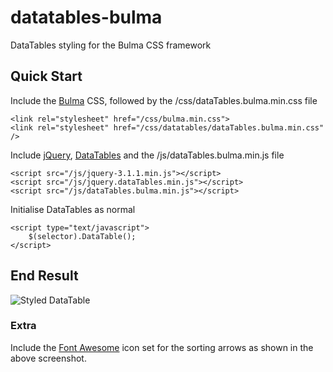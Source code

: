 # datatables-bulma

DataTables styling for the Bulma CSS framework

## Quick Start
Include the [Bulma](http://bulma.io/) CSS, followed by the /css/dataTables.bulma.min.css file

    <link rel="stylesheet" href="/css/bulma.min.css">
    <link rel="stylesheet" href="/css/datatables/dataTables.bulma.min.css" />

Include [jQuery](https://jquery.com/), [DataTables](https://datatables.net/) and the /js/dataTables.bulma.min.js file

    <script src="/js/jquery-3.1.1.min.js"></script>
    <script src="/js/jquery.dataTables.min.js"></script>
    <script src="/js/dataTables.bulma.min.js"></script>

Initialise DataTables as normal

    <script type="text/javascript">
        $(selector).DataTable();
    </script>

## End Result
![Styled DataTable](https://jdilleen.me/includes/img/bulma.png)

### Extra
Include the [Font Awesome](http://http://fontawesome.io/) icon set for the sorting arrows as shown in the above screenshot.
